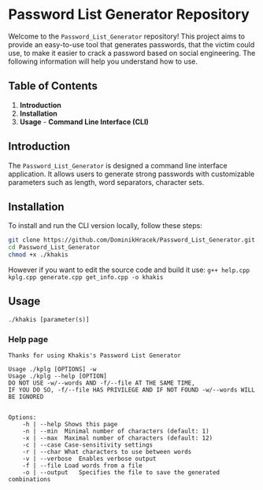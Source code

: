 # Password List Generator Repository
Welcome to the `Password_List_Generator` repository! This project aims to provide an easy-to-use tool that generates passwords, that the victim could use, to make it easier to crack a password based on social engineering. The following information will help you understand how to use.
## Table of Contents
1. **Introduction**
2. **Installation**
3. **Usage** - **Command Line Interface (CLI)**
## Introduction
The `Password_List_Generator` is designed a command line interface application. It allows users to generate strong passwords with customizable parameters such as length, word separators, character sets. 
## Installation
To install and run the CLI version locally, follow these steps:
```bash
git clone https://github.com/DominikHracek/Password_List_Generator.git
cd Password_List_Generator
chmod +x ./khakis
```
However if you want to edit the source code and build it use:
`g++ help.cpp kplg.cpp generate.cpp get_info.cpp -o khakis`
## Usage
`./khakis [parameter(s)]`
### Help page
```
Thanks for using Khakis's Password List Generator

Usage ./kplg [OPTIONS] -w
Usage ./kplg --help [OPTION]
DO NOT USE -w/--words AND -f/--file AT THE SAME TIME,
IF YOU DO SO, -f/--file HAS PRIVILEGE AND IF NOT FOUND -w/--words WILL BE IGNORED


Options:
	-h | --help	Shows this page
	-n | --min	Minimal number of characters (default: 1)
	-x | --max	Maximal number of characters (default: 12)
	-c | --case	Case-sensitivity settings
	-r | --char	What characters to use between words
	-v | --verbose	Enables verbose output
	-f | --file	Load words from a file
	-o | --output	Specifies the file to save the generated combinations

```
